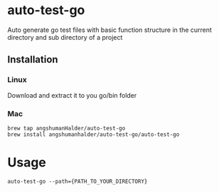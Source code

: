 # auto-test-go

Auto generate go test files with basic function structure in the current directory and sub directory of a project

## Installation

### Linux

Download and extract it to you go/bin folder

### Mac

```
brew tap angshumanHalder/auto-test-go
brew install angshumanhalder/auto-test-go/auto-test-go

```

# Usage

```
auto-test-go --path={PATH_TO_YOUR_DIRECTORY}
```
